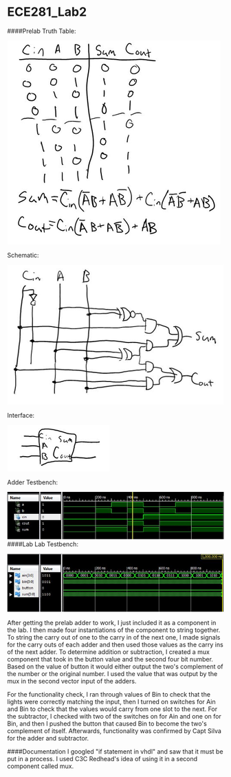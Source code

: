 ECE281_Lab2
===========
####Prelab
Truth Table:

![alt text](https://github.com/mbergstedt/ECE281_Lab2/blob/master/TruthTable.JPG?raw=true)

Schematic:

![alt text](https://github.com/mbergstedt/ECE281_Lab2/blob/master/Schematic.JPG?raw=true)

Interface:

![alt text](https://github.com/mbergstedt/ECE281_Lab2/blob/master/Interface.JPG?raw=true)

Adder Testbench:

![alt text](https://github.com/mbergstedt/ECE281_Lab2/blob/master/Testbench_Screenshot.JPG?raw=true)
####Lab
Lab Testbench:

![alt text](https://github.com/mbergstedt/ECE281_Lab2/blob/master/Lab2_Screenshot.JPG?raw=true)

After getting the prelab adder to work, I just included it as a component in the lab.  I then made four instantiations of the component to string together.  To string the carry out of one to the carry in of the next one, I made signals for the carry outs of each adder and then used those values as the carry ins of the next adder.  To determine addition or subtraction, I created a mux component that took in the button value and the second four bit number.  Based on the value of button it would either output the two's complement of the number or the original number.  I used the value that was output by the mux in the second vector input of the adders.

For the functionality check, I ran through values of Bin to check that the lights were correctly matching the input, then I turned on switches for Ain and Bin to check that the values would carry from one slot to the next.  For the subtractor, I checked with two of the switches on for Ain and one on for Bin, and then I pushed the button that caused Bin to become the two's complement of itself.  Afterwards, functionality was confirmed by Capt Silva for the adder and subtractor.

####Documentation
I googled "if statement in vhdl" and saw that it must be put in a process.  I used C3C Redhead's idea of using it in a second component called mux.

